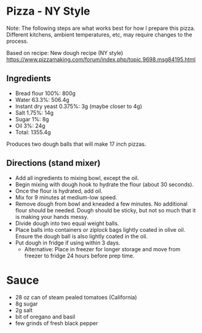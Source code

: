 # Pizza - NY Style

Note: The following steps are what works best for how I prepare this pizza. Different kitchens, ambient temperatures, etc, may require changes to the process.

Based on recipe: New dough recipe (NY style)
https://www.pizzamaking.com/forum/index.php/topic,9698.msg84195.html

## Ingredients
* Bread flour 100%: 800g
* Water 63.3%: 506.4g 
* Instant dry yeast 0.375%: 3g (maybe closer to 4g)
* Salt 1.75%: 14g 
* Sugar 1%: 8g 
* Oil 3%: 24g
* Total: 1355.4g

Produces two dough balls that will make 17 inch pizzas.

## Directions (stand mixer)
* Add all ingredients to mixing bowl, except the oil.
* Begin mixing with dough hook to hydrate the flour (about 30 seconds).
* Once the flour is hydrated, add oil.
* Mix for 9 minutes at medium-low speed.
* Remove dough from bowl and kneaded a few minutes. No additional flour should be needed. Dough should be sticky, but not so much that it is making your hands messy.
* Divide dough into two equal weight balls.
* Place balls into containers or ziplock bags lightly coated in olive oil. Ensure the dough ball is also lightly coated in the oil. 
* Put dough in fridge if using within 3 days. 
  * Alternative: Place in freezer for longer storage and move from freezer to fridge 24 hours before prep time.

# Sauce
* 28 oz can of steam pealed tomatoes (California)
* 8g sugar
* 2g salt
* bit of oregano and basil
* few grinds of fresh black pepper
  
